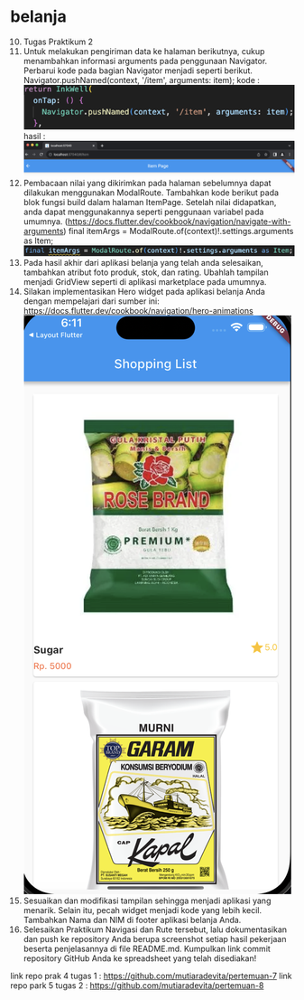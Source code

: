 # belanja

10. Tugas Praktikum 2
1. Untuk melakukan pengiriman data ke halaman berikutnya, cukup menambahkan informasi arguments pada penggunaan Navigator. Perbarui kode pada bagian Navigator menjadi seperti berikut.
Navigator.pushNamed(context, '/item', arguments: item);
kode :
![Alt text](image.png)
hasil :
![Alt text](image-1.png)
2. Pembacaan nilai yang dikirimkan pada halaman sebelumnya dapat dilakukan menggunakan ModalRoute. Tambahkan kode berikut pada blok fungsi build dalam halaman ItemPage. Setelah nilai didapatkan, anda dapat menggunakannya seperti penggunaan variabel pada umumnya. (https://docs.flutter.dev/cookbook/navigation/navigate-with-arguments)
final itemArgs = ModalRoute.of(context)!.settings.arguments as Item;
![Alt text](image-2.png)
3. Pada hasil akhir dari aplikasi belanja yang telah anda selesaikan, tambahkan atribut foto produk, stok, dan rating. Ubahlah tampilan menjadi GridView seperti di aplikasi marketplace pada umumnya.
4. Silakan implementasikan Hero widget pada aplikasi belanja Anda dengan mempelajari dari sumber ini: https://docs.flutter.dev/cookbook/navigation/hero-animations
![Alt text](image-3.png)
5. Sesuaikan dan modifikasi tampilan sehingga menjadi aplikasi yang menarik. Selain itu, pecah widget menjadi kode yang lebih kecil. Tambahkan Nama dan NIM di footer aplikasi belanja Anda.
6. Selesaikan Praktikum Navigasi dan Rute tersebut, lalu dokumentasikan dan push ke repository Anda berupa screenshot setiap hasil pekerjaan beserta penjelasannya di file README.md. Kumpulkan link commit repository GitHub Anda ke spreadsheet yang telah disediakan!

link repo prak 4 tugas 1 : https://github.com/mutiaradevita/pertemuan-7
link repo park 5 tugas 2 : https://github.com/mutiaradevita/pertemuan-8
